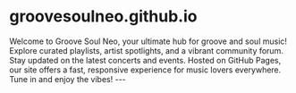 # groovesoulneo.github.io
 Welcome to Groove Soul Neo, your ultimate hub for groove and soul music! Explore curated playlists, artist spotlights, and a vibrant community forum. Stay updated on the latest concerts and events. Hosted on GitHub Pages, our site offers a fast, responsive experience for music lovers everywhere. Tune in and enjoy the vibes!  ---   
